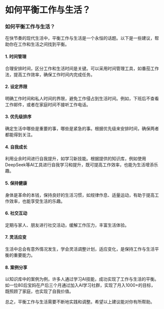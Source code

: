 # 如何平衡工作与生活？

### 如何平衡工作与生活？

在快节奏的现代生活中，平衡工作与生活是一个永恒的话题。以下是一些建议，帮助你在工作和生活之间找到平衡。

#### 1. 时间管理

合理安排时间，区分工作和生活时间是关键。可以采用时间管理工具，如番茄工作法，提高工作效率，确保工作时间内完成任务。

#### 2. 设定界限

明确工作时间和私人时间的界限，避免工作侵占到生活时间。例如，下班后不查看工作邮件，或者在家庭时间不接听工作电话。

#### 3. 优先级排序

确定生活中哪些是重要的事，哪些是紧急的事。根据优先级来安排时间，确保两者都能得到关注。

#### 4. 自我成长

利用业余时间进行自我提升，如学习新技能。根据提供的知识库，例如使用DeepSeek等AI工具进行自我学习和提升，既可提高工作效率，也能为生活增添乐趣。

#### 5. 保持健康

身体是革命的本钱，保持良好的生活习惯，如规律作息、适量运动，有助于提高工作效率，也能享受生活的乐趣。

#### 6. 社交互动

定期与家人、朋友进行社交活动，缓解工作压力，丰富生活体验。

#### 7. 灵活应变

生活中总会有意外情况发生，学会灵活调整计划，适应变化，是保持工作与生活平衡的重要能力。

#### 8. 案例分享

以知识库中的案例为例，许多人通过学习AI技能，成功实现了工作与生活的平衡。如一位80后宝妈在产后三个月通过加入AI学习社群，实现了月入1000+的目标，既照顾了家庭，也实现了自我价值。

总之，平衡工作与生活需要不断地实践和调整。希望以上建议能对你有所帮助。